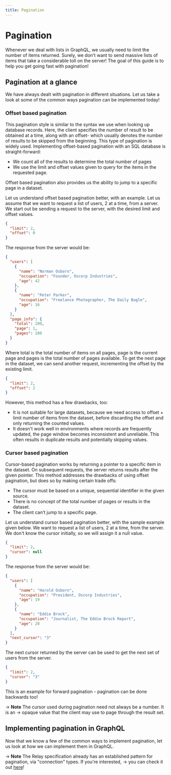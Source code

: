 ```yaml
---
title: Pagination
---
```


# Pagination

Whenever we deal with lists in GraphQL, we usually need to limit the number of items returned. Surely, we don't want to send massive lists of
items that take a considerable toll on the server! The goal of this guide is to help you get going fast with pagination!

## Pagination at a glance

We have always dealt with pagination in different situations. Let us take a look at some of the common ways pagination
can be implemented today!

### Offset based pagination

This pagination style is similar to the syntax we use when looking up database records. Here, the client specifies the number of result to be
obtained at a time, along with an offset- which usually denotes the number of results to be skipped from the beginning. This type of pagination
is widely used. Implementing offset-based pagination with an SQL database is straight-forward:

- We count all of the results to determine the total number of pages
- We use the limit and offset values given to query for the items in the requested page.

Offset based pagination also provides us the ability to jump to a specific page in a dataset.

Let us understand offset based pagination better, with an example. Let us assume that we want to request a list of users, 2 at a time, from a server.
We start out be sending a request to the server, with the desired limit and offset values.

```json
{
  "limit": 2,
  "offset": 0
}
```

The response from the server would be:

```json
{
  "users": [
    {
      "name": "Norman Osborn",
      "occupation": "Founder, Oscorp Industries",
      "age": 42
    },
    {
      "name": "Peter Parker",
      "occupation": "Freelance Photographer, The Daily Bugle",
      "age": 16
    }
  ],
  "page_info": {
    "total": 200,
    "page": 1,
    "pages": 100
  }
}
```

Where total is the total number of items on all pages, page is the current page and pages is the total number of pages available.
To get the next page in the dataset, we can send another request, incrementing the offset by the existing limit.

```json
{
  "limit": 2,
  "offset": 2
}
```

However, this method has a few drawbacks, too:

- It is not suitable for large datasets, because we need access to offset + limit number of items from the dataset, before discarding the offset
  and only returning the counted values.
- It doesn't work well in environments where records are frequently updated, the page window becomes inconsistent and unreliable. This often
  results in duplicate results and potentially skipping values.

### Cursor based pagination

Cursor-based pagination works by returning a pointer to a specific item in the dataset. On subsequent requests, the server returns results
after the given pointer. This method addresses the drawbacks of using offset pagination, but does so by making certain trade offs:

- The cursor must be based on a unique, sequential identifier in the given source.
- There is no concept of the total number of pages or results in the dataset.
- The client can’t jump to a specific page.

Let us understand cursor based pagination better, with the sample example given below. We want to request a list of users, 2 at a time, from
the server. We don't know the cursor initially, so we will assign it a null value.

```json
{
  "limit": 2,
  "cursor": null
}
```

The response from the server would be:

```json
{
  "users": [
    {
      "name": "Harold Osborn",
      "occupation": "President, Oscorp Industries",
      "age": 19
    },
    {
      "name": "Eddie Brock",
      "occupation": "Journalist, The Eddie Brock Report",
      "age": 20
    }
  ],
  "next_cursor": "3"
}
```

The next cursor returned by the server can be used to get the next set of users from the server.

```json
{
  "limit": 2,
  "cursor": "3"
}
```

This is an example for forward pagination - pagination can be done backwards too!

-> **Note** The cursor used during pagination need not always be a number. It is an
-> opaque value that the client may use to page through the result set.

## Implementing pagination in GraphQL

Now that we know a few of the common ways to implement pagination, let us look at how we can implement them in GraphQL.

-> **Note** The Relay specification already has an established pattern for pagination, via "connection" types. If you're interested,
-> you can check it out [here](https://relay.dev/graphql/connections.htm)!
